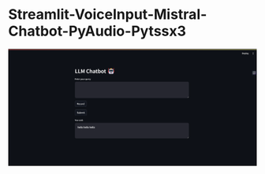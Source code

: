 # Streamlit-VoiceInput-Mistral-Chatbot-PyAudio-Pytssx3
<img src="https://github.com/Jaykumaran/Streamlit-VoiceInput-Mistral-Chatbot-PyAudio-Pytssx3/blob/main/Screenshot%202023-11-18%20215259.png">
